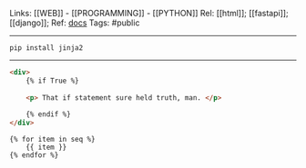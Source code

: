 Links: [[WEB]] - [[PROGRAMMING]] - [[PYTHON]]
Rel: [[html]]; [[fastapi]]; [[django]]; 
Ref: [docs](https://jinja2docs.readthedocs.io/en/stable/)
Tags: #public 

--- 
```pip install jinja2```

--- 

```html
<div>
	{% if True %}
	
	<p> That if statement sure held truth, man. </p>
	
	{% endif %}
</div>
```
```
{% for item in seq %}
    {{ item }}
{% endfor %}
```
